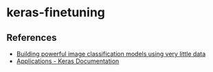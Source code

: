 # keras-finetuning

## References

- [Building powerful image classification models using very little data](https://blog.keras.io/building-powerful-image-classification-models-using-very-little-data.html)
- [Applications - Keras Documentation](https://keras.io/applications/#fine-tune-inceptionv3-on-a-new-set-of-classes)
